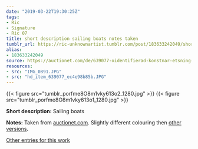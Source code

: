 ```yaml
---
date: "2019-03-22T19:30:25Z"
tags:
- Ric
- Signature
- Ric 07
title: short description sailing boats notes taken
tumblr_url: https://ric-unknownartist.tumblr.com/post/183633242049/short-description-sailing-boats-notes-taken
alias:
- 183633242049
source: https://auctionet.com/de/639077-oidentifierad-konstnar-etsning-signerad-ric
resources:
- src: "IMG_0891.JPG"
- src: "hd_item_639077_ec4e98b85b.JPG"
---
```

{{< figure src="tumblr_porfme8O8m1vky613o2_1280.jpg" >}}
{{< figure src="tumblr_porfme8O8m1vky613o1_1280.jpg" >}}


**Short description:** Sailing boats

**Notes:** Taken from [auctionet.com](https://auctionet.com/de/639077-oidentifierad-konstnar-etsning-signerad-ric). Slightly different colouring then [other versions](/tags/Ric-07).

[Other entries for this work](/tags/Ric-07)
